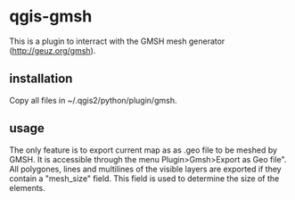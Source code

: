 # qgis-gmsh
This is a plugin to interract with the GMSH mesh generator (http://geuz.org/gmsh).

## installation
Copy all files in ~/.qgis2/python/plugin/gmsh.

## usage
The only feature is to export current map as as .geo file to be meshed by GMSH.
It is accessible through the menu Plugin>Gmsh>Export as Geo file". All polygones, lines and multilines of the visible layers are exported if they contain a "mesh_size" field. This field is used to determine the size of the elements.
